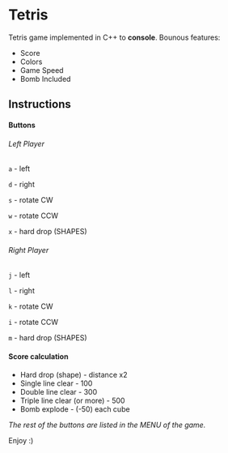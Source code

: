 # Tetris
Tetris game implemented in C++ to **console**.
 Bounous features:
 * Score
 * Colors
 * Game Speed
 * Bomb Included

## Instructions

#### Buttons

###### Left Player

```a``` - left

```d``` - right

```s``` - rotate CW

```w``` - rotate CCW

```x``` - hard drop (SHAPES)

###### Right Player

```j``` - left

```l``` - right

```k``` - rotate CW

```i``` - rotate CCW

```m``` - hard drop (SHAPES)

#### Score calculation

* Hard drop (shape) - distance x2
* Single line clear - 100
* Double line clear - 300
* Triple line clear (or more) - 500
* Bomb explode - (-50)  each cube

*The rest of the buttons are listed in the MENU of the game.*

Enjoy :)
